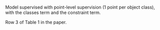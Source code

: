 Model supervised with point-level supervision (1 point per object class), with the classes term and the constraint term.

Row 3 of Table 1 in the paper.
